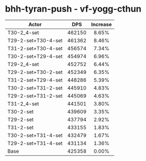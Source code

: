 # bhh-tyran-push - vf-yogg-cthun
| Actor | DPS | Increase |
|---|:---:|:---:|
|T30-2_4-set|462150|8.65%|
|T29-2-set+T30-4-set|461362|8.46%|
|T31-2-set+T30-4-set|456574|7.34%|
|T30-2-set+T29-4-set|454974|6.96%|
|T29-2_4-set|452752|6.44%|
|T29-2-set+T30-2-set|452349|6.35%|
|T31-2-set+T29-4-set|448286|5.39%|
|T30-2-set+T31-2-set|445910|4.83%|
|T29-2-set+T31-2-set|445069|4.63%|
|T31-2_4-set|441501|3.80%|
|T30-2-set|439609|3.35%|
|T29-2-set|437794|2.92%|
|T31-2-set|433155|1.83%|
|T30-2-set+T31-4-set|432479|1.67%|
|T29-2-set+T31-4-set|431134|1.36%|
|Base|425358|0.00%|
